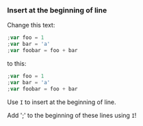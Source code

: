 ### Insert at the beginning of line

Change this text:

```javascript
;var foo = 1
;var bar = 'a'
;var foobar = foo + bar
```

to this:

```javascript
;var foo = 1
;var bar = 'a'
;var foobar = foo + bar
```

Use `I` to insert at the beginning of line.

Add ';' to the beginning of these lines using `I`!
